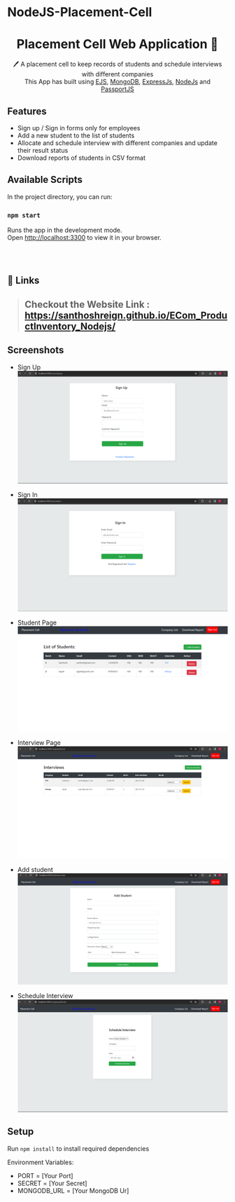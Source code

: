 # NodeJS-Placement-Cell
 <h1 align="center">Placement Cell Web Application 📝</h1> 
<p align="center">
 🖊️ A placement cell to keep records of students and schedule interviews with different companies <br>
     This App has built using <a href="https://ejs.co/">EJS</a>, <a href="https://www.mongodb.com/">MongoDB</a>, <a href="https://expressjs.com/">ExpressJs</a>, <a href="https://nodejs.org/en/">NodeJs</a> and <a href="http://www.passportjs.org/">PassportJS</a>
</p>

## Features

- Sign up / Sign in forms only for employees
- Add a new student to the list of students
- Allocate and schedule interview with different companies and update their result status
- Download reports of students in CSV format

## Available Scripts
In the project directory, you can run:

### `npm start`
Runs the app in the development mode.\
Open [http://localhost:3300](http://localhost:3300) to view it in your browser.

<br/>
<br/>

## 🔗 Links

> ## Checkout the Website Link : https://santhoshreign.github.io/ECom_ProductInventory_Nodejs/


## Screenshots

- Sign Up
  ![Sign-Up](./images/signup.png)

- Sign In
  ![Sign-In](./images/signin.png)

- Student Page
  ![Student-Page](./images/StudentList.png)

- Interview Page
  ![Interview-Page](./images/CompanyList.png)

- Add student
  ![Add-Student](./images/AddStudents.png)

- Schedule Interview
  ![Interview](./images/ScheduleInterview.png)

## Setup

Run `npm install` to install required dependencies

Environment Variables:

- PORT = [Your Port]
- SECRET = [Your Secret]
- MONGODB_URL = [Your MongoDB Ur]
